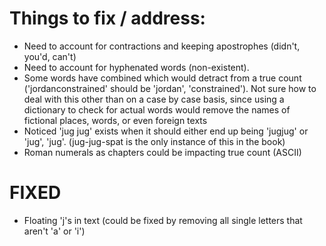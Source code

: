 # Things to fix / address:
- Need to account for contractions and keeping apostrophes (didn't, you'd, can't) 
- Need to account for hyphenated words (non-existent). 
- Some words have combined which would detract from a true count 
('jordanconstrained' should be 'jordan', 'constrained'). Not sure how to deal with this
other than on a case by case basis, since using a dictionary to check for actual
words would remove the names of fictional places, words, or even foreign texts
- Noticed 'jug jug' exists when it should either end up being 'jugjug' or 
'jug', 'jug'. (jug-jug-spat is the only instance of this in the book)
- Roman numerals as chapters could be impacting true count (ASCII)
# FIXED
- Floating 'j's in text  (could be fixed by removing all single letters that aren't
'a' or 'i')
